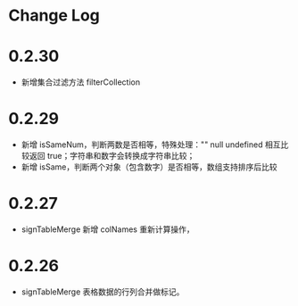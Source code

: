 # Change Log

# 0.2.30

- 新增集合过滤方法 filterCollection

# 0.2.29

- 新增 isSameNum，判断两数是否相等，特殊处理："" null undefined 相互比较返回 true；字符串和数字会转换成字符串比较；
- 新增 isSame，判断两个对象（包含数字）是否相等，数组支持排序后比较

# 0.2.27

- signTableMerge 新增 colNames 重新计算操作，

# 0.2.26

- signTableMerge 表格数据的行列合并做标记。
